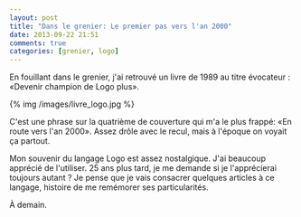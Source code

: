 ```yaml
---
layout: post
title: "Dans le grenier: Le premier pas vers l'an 2000"
date: 2013-09-22 21:51
comments: true
categories: [grenier, logo]
---
```


En fouillant dans le grenier, j'ai retrouvé un livre de 1989 au titre
évocateur : «Devenir champion de Logo plus».

{% img /images/livre_logo.jpg %}

<!-- more -->

C'est une phrase sur la quatrième de couverture qui m'a le plus frappé:
«En route vers l'an 2000». Assez drôle avec le recul, mais à l'époque on
voyait ça partout.

Mon souvenir du langage Logo est assez nostalgique. J'ai beaucoup
apprécié de l'utiliser. 25 ans plus tard, je me demande si je
l'apprécierai toujours autant ? Je pense que je vais consacrer quelques
articles à ce langage, histoire de me remémorer ses particularités.

À demain.

